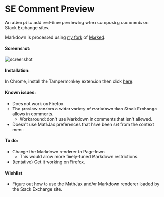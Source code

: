 # SE Comment Preview
An attempt to add real-time previewing when composing comments on Stack Exchange sites.

Markdown is processed using [my fork](../../../../szego/marked/tree/disable-elements) of [Marked](../../../../chijj/marked).

#### Screenshot:

![screenshot](../../raw/master/screenshot.png)

#### Installation:

In Chrome, install the Tampermonkey extension then click [here](../../raw/master/comment-preview.user.js).

#### Known issues:
- Does not work on Firefox.
- The preview renders a wider variety of markdown than Stack Exchange allows in comments.
    - Workaround: don't use Markdown in comments that isn't allowed.
- Doesn't use MathJax preferences that have been set from the context menu.

#### To do:
- Change the Markdown renderer to Pagedown.
    - This would allow more finely-tuned Markdown restrictions.
- (tentative) Get it working on Firefox.

#### Wishlist:
- Figure out how to use the MathJax and/or Markdown renderer loaded by the Stack Exchange site.
